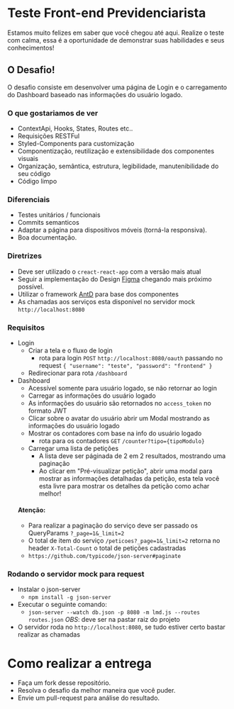 # Teste Front-end Previdenciarista
Estamos muito felizes em saber que você chegou até aqui. Realize o teste com calma, essa é a oportunidade de demonstrar suas habilidades e seus conhecimentos!

## O Desafio!
O desafio consiste em desenvolver uma página de Login e o carregamento do Dashboard baseado nas informações do usuário logado.

### O que gostariamos de ver
- ContextApi, Hooks, States, Routes etc..
- Requisições RESTFul
- Styled-Components para customização
- Componentização, reutilização e extensibilidade dos componentes visuais
- Organização, semântica, estrutura, legibilidade, manutenibilidade do seu código
- Código limpo

### Diferenciais
- Testes unitários / funcionais
- Commits semanticos
- Adaptar a página para dispositivos móveis (torná-la responsiva).
- Boa documentação.

### Diretrizes
- Deve ser utilizado o `creact-react-app` com a versão mais atual
- Seguir a implementação do Design [Figma](https://www.figma.com/file/RCZ9wWsHBet9dTQl6RIIHW/Teste-Prev-Front-end) chegando mais próximo possível.
- Utilizar o framework [AntD](https://ant.design/) para base dos componentes
- As chamadas aos serviços esta disponível no servidor mock `http://localhost:8080`

### Requisitos
- Login
  - Criar a tela e o fluxo de login
    - rota para login `POST` `http://localhost:8080/oauth` passando no request `{ "username": "teste", "password": "frontend" }`
  - Redirecionar para rota `/dashboard`
- Dashboard 
    - Acessível somente para usuário logado, se não retornar ao login
    - Carregar as informações do usuário logado
    - As informações do usuário são retornados no `access_token` no formato JWT
    - Clicar sobre o avatar do usuário abrir um Modal mostrando as informações do usuário logado
  - Mostrar os contadores com base na info do usuário logado
    - rota para os contadores `GET` `/counter?tipo={tipoModulo}`
  - Carregar uma lista de petições
    - A lista deve ser páginada de 2 em 2 resultados, mostrando uma paginação
    - Ao clicar em "Pré-visualizar petição", abrir uma modal para mostrar as informações detalhadas da petição, esta tela você esta livre para mostrar os detalhes da petição como achar melhor!
  #### Atenção:
  - Para realizar a paginação do serviço deve ser passado os QueryParams `?_page=1&_limit=2`
  - O total de item do serviço `/peticoes?_page=1&_limit=2` retorna no header `X-Total-Count` o total de petições cadastradas
   - `https://github.com/typicode/json-server#paginate`

### Rodando o servidor mock para request
- Instalar o json-server
    -   `npm install -g json-server`
- Executar o seguinte comando:
    -  `json-server --watch db.json -p 8080 -m lmd.js --routes routes.json`
    _OBS_: deve ser na pastar raiz do projeto
- O servidor roda no `http://localhost:8080`, se tudo estiver certo bastar realizar as chamadas


# Como realizar a entrega
- Faça um fork desse repositório.
- Resolva o desafio da melhor maneira que você puder.
- Envie um pull-request para análise do resultado.

